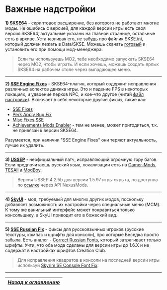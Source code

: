 # Важные надстройки

**1) [SKSE64](http://skse.silverlock.org)** - скриптовое расширение, без которого не работают многие моды. Не ошибись с версией, для каждой версии игры есть своя версия SKSE64, актуальные указаны на главной странице, остальные есть в архиве. Устанавливая его, не забудь про файлик SKSE.ini, который должен лежать в Data/SKSE. Можешь скачать [готовый](https://www.nexusmods.com/skyrimspecialedition/mods/1651) и установить его при помощи мод-менеджера.

> Если ты используешь МО2, тебе необходимо запускать SKSE64 через МО2, чтобы играть. И если хочешь, можешь создать ярлык SKSE64 на рабочем столе через выпадающее меню.

------

**2) [SSE Engine Fixes](https://www.nexusmods.com/skyrimspecialedition/mods/17230)** - SKSE64-плагин, который содержит исправления различных аспектов движка игры. Это и падение FPS в некоторых локациях, и удвоение перков NPC, и кое-что другое (читай [файл настройки](https://github.com/aers/EngineFixesSkyrim64/blob/master/EngineFixes.toml)). Включает в себя некоторые другие фиксы, такие как:

+ [SSE Fixes](https://www.nexusmods.com/skyrimspecialedition/mods/10547)
+ [Perk Apply Bug Fix](https://www.nexusmods.com/skyrimspecialedition/mods/16544)
+ [Misc Fixes SSE](https://www.nexusmods.com/skyrimspecialedition/mods/21635)
+ [Achievements Mods Enabler](https://www.nexusmods.com/skyrimspecialedition/mods/245) - тем не менее, может пригодиться, т.к. не привязан к версии SKSE64.

Разумеется, при наличии "SSE Engine Fixes" они теряют актуальность, лучше их удалить.

------

**3) [USSEP](https://www.nexusmods.com/skyrimspecialedition/mods/266)** - неофициальный патч, исправляющий огромную гору багов. Если предпочитаешь русский язык, локализации есть на [Gamer-Mods](https://gamer-mods.ru/load/skyrim_se/patchi/ussep/153-1-0-4756), [TESAll](http://tesall.ru/files/file/8682-neoficialnyy-patch-dlya-skyrim-special-edition-patch-ussep/) и [ModBoy](https://modboy.ru/index.php?/files/file/218-unofficial-skyrim-special-edition-patch).

> Версия USSEP 4.2.5b для версии 1.5.97 игры скрыта, но доступна по [ссылке](https://www.nexusmods.com/Core/Libs/Common/Widgets/DownloadPopUp?id=209150&game_id=1704) через API NexusMods.

------

**4) [SkyUI](https://www.nexusmods.com/skyrimspecialedition/mods/12604)** - мод, требуемый для многих других модов, поскольку добавляет возможность их настройки через специальные меню (MCM). К тому же ванильный интерфейс может понравиться только консольщику, а SkyUI приводит его в божеский вид.

------

**5) [SSE Russian Fix](https://www.nexusmods.com/skyrimspecialedition/mods/887/)** - фиксы для русскоязычных игроков (русские текстуры, компас и шрифты для консоли), про которые Беседка просто забыла. Есть аналог - [Correct Russian Fonts](https://www.nexusmods.com/skyrimspecialedition/mods/28918), который затрагивает только шрифты. Учти, что оба мода сделаны для версии игры до 1.6.Х и не содержат в настройках шрифтов Creation Club.

> Для исправления квадратов в консоли на последней версии игры используй [Skyrim SE Console Font Fix](https://mega.nz/file/TwRFxDpb#_Nd99ge2ECdH4G_uhtrTO30zaowgGe05ZaV1KPq524I).

------

|[*Назад к оглавлению*](../01_Оглавление.md)|
|:---:|
